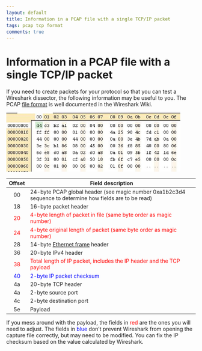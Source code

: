 ```yaml
---
layout: default
title: Information in a PCAP file with a single TCP/IP packet
tags: pcap tcp format
comments: true
---
```

# Information in a PCAP file with a single TCP/IP packet

If you need to create packets for your protocol so that you can test a Wireshark dissector, the following information may be useful to you. The PCAP [file format](http://wiki.wireshark.org/Development/LibpcapFileFormat) is well documented in the Wireshark Wiki.

![TCP packet in free hex editor neo](/assets/img/packet-capture-pcap-tcp.jpg)

|                 Offset                 |                                             Field description                                             |
| :------------------------------------: | --------------------------------------------------------------------------------------------------------- |
|                   00                   | 24-byte PCAP global header (see magic number 0xa1b2c3d4 sequence to determine how fields are to be read)  |
|                   18                   | 16-byte packet header                                                                                     |
| <span style="color:#ff0000;">20</span> | <span style="color:#ff0000;">4-byte length of packet in file (same byte order as magic number)</span>     |
| <span style="color:#ff0000;">24</span> | <span style="color:#ff0000;">4-byte original length of packet (same byte order as magic number)</span>    |
|                   28                   | 14-byte [Ethernet frame](http://wiki.wireshark.org/Ethernet) header                                       |
|                   36                   | 20-byte IPv4 header                                                                                       |
| <span style="color:#ff0000;">38</span> | <span style="color:#ff0000;">Total length of IP packet, includes the IP header and the TCP payload</span> |
| <span style="color:#0000ff;">40</span> | <span style="color:#0000ff;">2-byte IP packet checksum</span>                                             |
|                   4a                   | 20-byte TCP header                                                                                        |
|                   4a                   | 2-byte source port                                                                                        |
|                   4c                   | 2-byte destination port                                                                                   |
|                   5e                   | Payload                                                                                                   |

If you mess around with the payload, the fields in <span style="color:#ff0000;">red</span> are the ones you will need to adjust. The fields in <span style="color:#0000ff;">blue</span> don’t prevent Wireshark from opening the capture file correctly, but may need to be modified. You can fix the IP checksum based on the value calculated by Wireshark.
